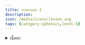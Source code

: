 ```yaml
---
title: การสะกดคำ 2
description: 
icon: /media/icons/lesson.svg
tags: {category:1phonics,level:5}
---
```


<details>
<summary>เนื้อหา</summary>

<details>

<summary>แบบฝึกหัด</summary>

<details>

